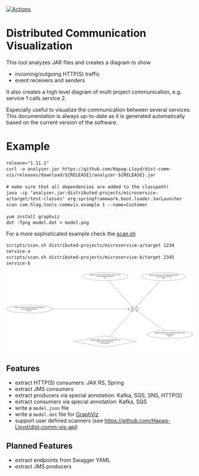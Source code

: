 [![Actions](https://github.com/Hapag-Lloyd/dist-comm-vis/workflows/Release/badge.svg)](https://github.com/Hapag-Lloyd/dist-comm-vis/actions)

# Distributed Communication Visualization

This tool analyzes JAR files and creates a diagram to show
- incoming/outgoing HTTP(S) traffic
- event receivers and senders

It also creates a high level diagram of multi project communication, e.g. service 1 calls service 2.

Especially useful to visualize the communication between several services. This documentation is always
up-to-date as it is generated automatically based on the current version of the software.

# Example
```shell
release="1.11.1"
curl -o analyzer.jar https://github.com/Hapag-Lloyd/dist-comm-vis/releases/download/${RELEASE}/analyzer-${RELEASE}.jar

# make sure that all dependencies are added to the classpath! 
java -cp "analyzer.jar:distributed-projects/microservice-a/target/test-classes" org.springframework.boot.loader.JarLauncher scan com.hlag.tools.commvis.example 1 --name=Customer

yum install graphviz
dot -Tpng model.dot > model.png
```

For a more sophisticated example check the [scan.sh](scripts/scan.sh)
```shell
scripts/scan.sh distributed-projects/microservice-a/target 1234 service-a
scripts/scan.sh distributed-projects/microservice-b/target 2345 service-b
```

![Communication](image/communication.png)


## Features
- extract HTTP(S) consumers: JAX RS, Spring
- extract JMS consumers
- extract producers via special annotation: Kafka, SQS, SNS, HTTP(S)
- extract consumers via special annotation: Kafka, SQS
- write a `model.json` file
- write a `model.dot` file for [GraphViz](https://gitlab.com/graphviz/graphviz)
- support user defined scanners (see https://github.com/Hapag-Lloyd/dist-comm-vis-api)

## Planned Features
- extract endpoints from Swagger YAML
- extract JMS producers
